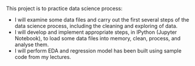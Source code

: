 This project is to practice data science process:
- I will examine some data files and carry out the first several steps of the data science process, including the cleaning and exploring of data.
- I will develop and implement appropriate steps, in IPython (Jupyter Notebook), to load some data files into memory, clean, process, and analyse them.
- I will  perform EDA and regression model has been built using sample code from my lectures. 
